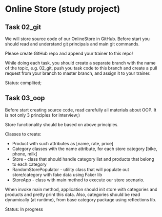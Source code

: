# Online Store (study project)

## Task 02_git
We will store source code of our OnlineStore in GitHub. Before start you should read and understand git principals and main git commands.

Please create GitHub repo and append your trainer to this repo!

While doing each task, you should create a separate branch with the name of the topic, e.g. 02_git, push you task code to this branch and create a pull request from your branch to master branch, and assign it to your trainer.

Status: complited;

## Task 03_oop
Before start creating source code, read carefully all materials about OOP. It is not only 3 principles for interview;)

Store functionality should be based on above principles.

Classes to create:

- Product with such attributes as [name, rate, price]
- Category classes with the name attribute, for each store category [bike, phone, milk]
- Store - class that should handle category list and products that belong to each category
- RandomStorePopulator - utility class that will populate out store/category with fake data using Faker lib
- StoreApp - class with main method to execute our store scenario.

When invoke main method, application should init store with categories and products and pretty print this data. Also, categories should be read dynamically (at runtime), from base category package using reflections lib.

Status: In progress
